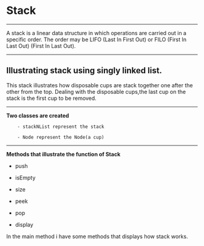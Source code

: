# Stack
___
A stack is a linear data structure in which operations are carried out in a specific order. The order may be LIFO (Last In First Out) or FILO (First In Last Out) (First In Last Out).
___
## Illustrating stack using  singly linked list.

 This stack illustrates how disposable cups are stack together  one after the other from the top. Dealing with the disposable cups,the last cup on the stack is the first cup to be removed.
___

 **Two classes are created** 

        - stackNList represent the stack

        - Node represent the Node(a cup)
 ___
**Methods that illustrate the function of Stack**

- push

- isEmpty

- size

- peek

- pop

- display


In the main method i have some methods that displays  how stack works.

 
